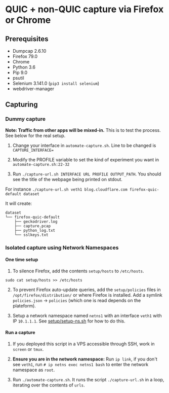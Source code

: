 # QUIC + non-QUIC capture via Firefox or Chrome

## Prerequisites

- Dumpcap 2.6.10
- Firefox 79.0
- Chrome
- Python 3.6
- Pip 9.0
- psutil
- Selenium 3.141.0 (`pip3 install selenium`)
- webdriver-manager

## Capturing

### Dummy capture

**Note: Traffic from other apps will be mixed-in.** This is to test the process. See below for the real setup.

1. Change your interface in `automate-capture.sh`. Line to be changed is `CAPTURE_INTERFACE=`

2. Modify the PROFILE variable to set the kind of experiment you want in `automate-capture.sh:22-32`

3. Run `./capture-url.sh INTERFACE URL PROFILE OUTPUT_PATH`. You should see the title of the webpage being printed on stdout.

For instance `./capture-url.sh veth1 blog.cloudflare.com firefox-quic-default dataset`

It will create:

```
dataset
└── firefox-quic-default
    ├── geckodriver.log
    ├── capture.pcap
    ├── python_log.txt
    └── sslkeys.txt
```

### Isolated capture using Network Namespaces

#### One time setup

1. To silence Firefox, add the contents `setup/hosts` to `/etc/hosts`.

```
sudo cat setup/hosts >> /etc/hosts
```

2. To prevent Firefox auto-update queries, add the `setup/policies` files in `/opt/firefox/distribution/` or where Firefox is installed. Add a symlink `policies.json` -> `policies` (which one is read depends on the plateform).

3. Setup a network namespace named `netns1` with an interface `veth1` with IP `10.1.1.1`.
See [setup/setup-ns.sh](setup/setup-ns.sh) for how to do this.

#### Run a capture

1. If you deployed this script in a VPS accessible through SSH, work in `screen` or `tmux`.

2. **Ensure you are in the network namespace:** Run `ip link`, if you don't see `veth1`, run `# ip netns exec netns1 bash` to enter the network namespace as `root`.

3. Run `./automate-capture.sh`. It runs the script `./capture-url.sh` in a loop, iterating over the contents of `urls`.
